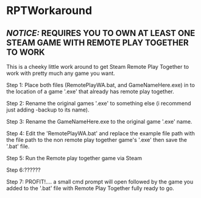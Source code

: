 # RPTWorkaround
***NOTICE:*** REQUIRES YOU TO OWN AT LEAST ONE STEAM GAME WITH REMOTE PLAY TOGETHER TO WORK 
-------------------------------------------------------------------------------------------------------

This is a cheeky little work around to get Steam Remote Play Together to work with pretty much any game you want.



Step 1:  Place both files (RemotePlayWA.bat, and GameNameHere.exe) in to the location of a game '.exe' that already has remote play together.

Step 2:  Rename the original games '.exe' to something else  (i recommend just adding -backup to its name).

Step 3:  Rename the GameNameHere.exe to the original game '.exe' name.

Step 4:  Edit the 'RemotePlayWA.bat' and replace the example file path with the file path to the non remote play together game's '.exe' then save the '.bat' file.


Step 5: Run the Remote play together game via Steam

Step 6:??????

Step 7: PROFIT!.... a small cmd prompt will open followed by the game you added to the '.bat' file with Remote Play Together fully ready to go. 
